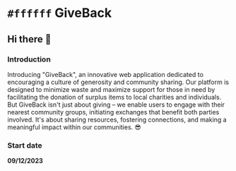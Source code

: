 # `#ffffff` GiveBack

## Hi there 👋 

### Introduction
Introducing "GiveBack", an innovative web application dedicated to encouraging a culture of generosity and community sharing. Our platform is designed to minimize waste and maximize support for those in need by facilitating the donation of surplus items to local charities and individuals. But GiveBack isn't just about giving – we enable users to engage with their nearest community groups, initiating exchanges that benefit both parties involved. It's about sharing resources, fostering connections, and making a meaningful impact within our communities. 😎

### Start date 
**09/12/2023**


<!--

**Here are some ideas to get you started:**

🙋‍♀️ A short introduction - what is your organization all about?
🌈 Contribution guidelines - how can the community get involved?
👩‍💻 Useful resources - where can the community find your docs? Is there anything else the community should know?
🍿 Fun facts - what does your team eat for breakfast?
🧙 Remember, you can do mighty things with the power of [Markdown](https://docs.github.com/github/writing-on-github/getting-started-with-writing-and-formatting-on-github/basic-writing-and-formatting-syntax)
-->
